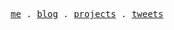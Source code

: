 <p align="center">
  <samp>
    <a href="https://elonehoo.me">me</a> .
    <a href="https://elonehoo.me/posts.html">blog</a> .
    <a href="https://elonehoo.me/projects.html">projects</a> .
    <a href="https://twitter.com/huchengye">tweets</a>
  </samp>
</p>
